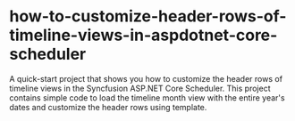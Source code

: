 # how-to-customize-header-rows-of-timeline-views-in-aspdotnet-core-scheduler
A quick-start project that shows you how to customize the header rows of timeline views in the Syncfusion ASP.NET Core Scheduler. This project contains simple code to load the timeline month view with the entire year's dates and customize the header rows using template.

